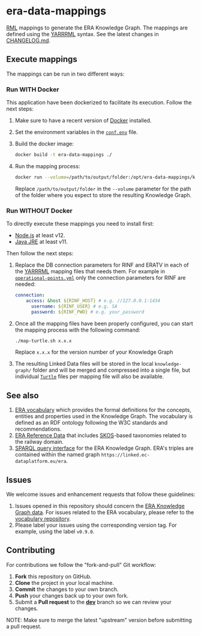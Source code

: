 # era-data-mappings

[RML](https://rml.io) mappings to generate the ERA Knowledge Graph. The mappings are defined using the [YARRRML](https://rml.io/yarrrml/) syntax. See the latest changes in [CHANGELOG.md](https://github.com/julianrojas87/era-data-mappings/blob/master/CHANGELOG.md).

## Execute mappings

The mappings can be run in two different ways:

### Run WITH Docker

This application have been dockerized to facilitate its execution. Follow the next steps:

1. Make sure to have a recent version of [Docker](https://docs.docker.com/engine/install/) installed.

2. Set the environment variables in the [`conf.env`](https://github.com/julianrojas87/era-data-mappings/blob/master/conf.env) file.

3. Build the docker image:

   ```bash
   docker build -t era-data-mappings ./
   ```

4. Run the mapping process:

   ```bash
   docker run --volume=/path/to/output/folder:/opt/era-data-mappings/knowledge-graph --env-file=conf.env era-data-mappings
   ```

   Replace `/path/to/output/folder` in the `--volume` parameter for the path of the folder where you expect to store the resulting Knowledge Graph.

### Run WITHOUT Docker

To directly execute these mappings you need to install first:

- [Node.js](https://nodejs.org/en/download/)  at least v12.
- [Java JRE](https://openjdk.java.net/projects/jdk/11/) at least v11.

Then follow the next steps:

1. Replace the DB connection parameters for RINF and ERATV in each of the [YARRRML](https://github.com/julianrojas87/era-data-mappings/tree/master/mappings) mapping files that needs them. For example in [`operational-points.yml`](https://github.com/julianrojas87/era-data-mappings/blob/master/mappings/operational-points.yml)  only the connection parameters for RINF are needed:

   ```yaml
   connection: 
       access: &host ${RINF_HOST} # e.g. //127.0.0.1:1434
         username: ${RINF_USER} # e.g. SA
         password: ${RINF_PWD} # e.g. your_password
   ```

2. Once all the mapping files have been properly configured, you can start the mapping process with the following command:

   ```bash
   ./map-turtle.sh x.x.x
   ```

   Replace `x.x.x` for the version number of your Knowledge Graph

3. The resulting Linked Data files will be stored in the local `knowledge-graph/` folder and will be merged and compressed into a single file, but individual [`Turtle`](https://www.w3.org/TR/turtle/) files per mapping file will also be available.

## See also

1. [ERA vocabulary](https://github.com/julianrojas87/era-vocabulary) which provides the formal definitions for the concepts, entities and properties used in the Knowledge Graph. The vocabulary is defined as an RDF ontology following the W3C standards and recommendations.
2. [ERA Reference Data](http://era.ilabt.imec.be/era-vocabulary/era-skos#) that includes [SKOS](http://www.w3.org/2004/02/skos/core)-based taxonomies related to the railway domain.
3. [SPARQL query interface](https://linked.ec-dataplatform.eu/sparql) for the ERA Knowledge Graph. ERA's triples are contained within the named graph `https://linked.ec-dataplatform.eu/era`.

## Issues

We welcome issues and enhancement requests that follow these guidelines:

1. Issues opened in this repository should concern the [ERA Knowledge Graph data](https://test-linked.ec-dataplatform.eu/sparql). For issues related to the ERA vocabulary, please refer to the [vocabulary repository](https://github.com/julianrojas87/era-vocabulary/issues).
2. Please label your issues using the corresponding version tag. For example, using the label `v0.9.0`. 

## Contributing

For contributions we follow the "fork-and-pull" Git workflow:

1. **Fork** this repository on GitHub.
2. **Clone** the project in your local machine.
3. **Commit** the changes to your own branch.
4. **Push** your changes back up to your own fork.
5. Submit a **Pull request** to the [**dev**](https://github.com/julianrojas87/era-data-mappings/tree/dev) branch so we can review your changes.

NOTE: Make sure to merge the latest "upstream" version before submitting a pull request.
